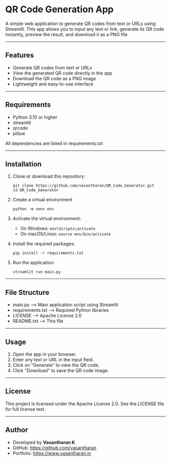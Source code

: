 # QR Code Generation App

A simple web application to generate QR codes from text or URLs using Streamlit. 
This app allows you to input any text or link, generate its QR code instantly, 
preview the result, and download it as a PNG file.

---

## Features

- Generate QR codes from text or URLs
- View the generated QR code directly in the app
- Download the QR code as a PNG image
- Lightweight and easy-to-use interface

---

## Requirements

- Python 3.10 or higher
- streamlit
- qrcode
- pillow

All dependencies are listed in requirements.txt

---

## Installation

1. Clone or download this repository:
   ```
   git clone https://github.com/vasantharan/QR_Code_Generator.git
   cd QR_Code_Generator
   ```
   
2. Create a virtual environment
   ```
   python -m venv env
   ```
   
3. Activate the virtual environment:
   - On Windows: ``` env\Scripts\activate ```
   - On macOS/Linux: ``` source env/bin/activate ```
   
4. Install the required packages:
   ```
   pip install -r requirements.txt
   ```
   
5. Run the application:
   ```
   streamlit run main.py
   ```

---

## File Structure

- main.py              --> Main application script using Streamlit  
- requirements.txt     --> Required Python libraries  
- LICENSE              --> Apache License 2.0  
- README.txt           --> This file

---

 ## Usage

1. Open the app in your browser.
2. Enter any text or URL in the input field.
3. Click on "Generate" to view the QR code.
4. Click "Download" to save the QR code image.

---

## License

This project is licensed under the Apache License 2.0.
See the LICENSE file for full license text.

---

## Author

- Developed by **Vasantharan K** 
- GitHub: https://github.com/vasantharan  
- Portfolio: https://www.vasantharan.in
